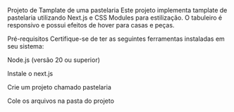 Projeto de Tamplate de uma pastelaria
Este projeto implementa tamplate de pastelaria utilizando Next.js e CSS Modules para estilização. O tabuleiro é responsivo e possui efeitos de hover para casas e peças.

Pré-requisitos
Certifique-se de ter as seguintes ferramentas instaladas em seu sistema:

Node.js (versão 20 ou superior)

Instale o next.js

Crie um projeto chamado pastelaria

Cole os arquivos na pasta do projeto


